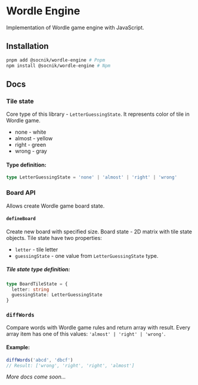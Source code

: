# Wordle Engine

Implementation of Wordle game engine with JavaScript.

## Installation

```bash
pnpm add @socnik/wordle-engine # Pnpm
npm install @socnik/wordle-engine # Npm
```

## Docs

### Tile state

Core type of this library - `LetterGuessingState`. It represents color of tile in Wordle game.

- none - white
- almost - yellow
- right - green
- wrong - gray

#### Type definition:

```typescript
type LetterGuessingState = 'none' | 'almost' | 'right' | 'wrong'
```

### Board API

Allows create Wordle game board state.

#### `defineBoard`

Create new board with specified size. Board state - 2D matrix with tile state objects. Tile state have two properties:

- `letter` - tile letter
- `guessingState` - one value from `LetterGuessingState` type.

##### Tile state type definition:

```typescript
type BoardTileState = {
  letter: string
  guessingState: LetterGuessingState
}
```

### `diffWords`

Compare words with Wordle game rules and return array with result. Every array item has one of this values:
`'almost' | 'right' | 'wrong'`.

#### Example:

```typescript
diffWords('abcd', 'dbcf')
// Result: ['wrong', 'right', 'right', 'almost']
```

_More docs come soon..._
